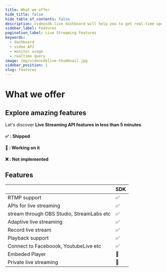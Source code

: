 ```yaml
---
title: What we offer
hide_title: false
hide_table_of_contents: false
description: videosdk.live dashboard will help you to get real-time updates of all the meetings, live streams and videos. It will also help you to monitor services.
sidebar_label: Features
pagination_label: Live Streaming Features
keywords:
  - dashboard
  - video API
  - monitor usage
  - realtime query
image: img/videosdklive-thumbnail.jpg
sidebar_position: 1
slug: features
---
```


# What we offer

## Explore amazing features

Let's discover **Live Streaming API features in less than 5 minutes**.

#### ✅ : Shipped

#### 🚧 : Working on it

#### ❌ : Not implemented

## Features

|                                           | SDK |
| ----------------------------------------- | --- |
| RTMP support                              | ✅  |
| APIs for live streaming                   | ✅  |
| stream through OBS Studio, StreamLabs etc | ✅  |
| Adaptive live streaming                   | ✅  |
| Record live stream                        | ✅  |
| Playback support                          | ✅  |
| Connect to Faceboook, YoutubeLive etc     | ✅  |
| Embeded Player                            | 🚧  |
| Private live streaming                    | 🚧  |
